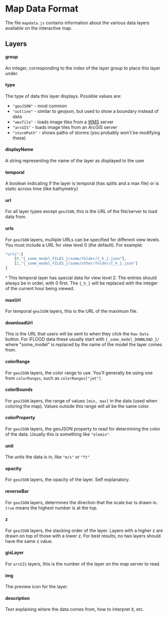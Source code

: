 # Map Data Format
The file `mapdata.js` contains information about the various data layers available on the interactive map.

## Layers
#### group
An integer, corresponding to the index of the layer group to place this layer under.
#### type
The type of data this layer displays. Possible values are:
- `"geoJSON"` - most common
- `"outline"` - similar to geojson, but used to show a boundary instead of data
- `"wmsTile"` - loads image tiles from a [WMS](https://en.wikipedia.org/wiki/Web_Map_Service) server
- `"arcGIS"` - loads image tiles from an ArcGIS server
- `"stormPath"` - shows paths of storms (you probably won't be modifying these)
#### displayName
A string representing the name of the layer as displayed to the user
#### temporal
A boolean indicating if the layer is temporal (has splits and a max file) or is static across time (like bathymetry)
#### url
For all layer types except `geoJSON`, this is the URL of the file/server to load data from.
#### urls
For `geoJSON` layers, multiple URLs can be specified for different view levels. You must include a URL for view level 0 (the default). For example:
```javascript
"urls":[
    [0,"{_some_model_FILES_}/some/folder/{_h_}.json"],
    [2,"{_some_model_FILES_}/some/other/folder/{_h_}.json"]
]
```
^ This temporal layer has special data for view level 2. The entries should always be in order, with 0 first. The `{_h_}` will be replaced with the integer of the current hour being viewed.
#### maxUrl
For temporal `geoJSON` layers, this is the URL of the maximum file.
#### downloadUrl
This is the URL that users will be sent to when they click the `Raw Data` button. For iFLOOD data these usually start with `{_some_model_DOWNLOAD_}/` where "some_model" is replaced by the name of the model the layer comes from.
#### colorRange
For `geoJSON` layers, the color range to use. You'll generally be using one from `colorRanges`, such as `colorRanges["jet"]`.
#### colorBounds
For `geoJSON` layers, the range of values `[min, max]` in the data (used when coloring the map). Values outside this range will all be the same color.
#### colorProperty
For `geoJSON` layers, the geoJSON property to read for determining the color of the data. Usually this is something like `"elemin"`.
#### unit
The units the data is in, like `"m/s"` or `"ft"`
#### opacity
For `geoJSON` layers, the opacity of the layer. Self explanatory.
#### reverseBar
For `geoJSON` layers, determines the direction that the scale bar is drawn in. `true` means the highest number is at the top.
#### z
For `geoJSON` layers, the stacking order of the layer. Layers with a higher z are drawn on top of those with a lower z. For best results, no two layers should have the same z value.
#### gisLayer
For `arcGIS` layers, this is the number of the layer on the map server to read.
#### img
The preview icon for the layer.
#### description
Text explaining where the data comes from, how to interpret it, etc.